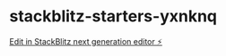 # stackblitz-starters-yxnknq

[Edit in StackBlitz next generation editor ⚡️](https://stackblitz.com/~/github.com/emedranop/stackblitz-starters-yxnknq)